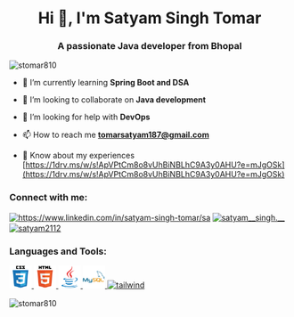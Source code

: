 ## 
<h1 align="center">Hi 👋, I'm Satyam Singh Tomar</h1>
<h3 align="center">A passionate Java developer from Bhopal</h3>

<p align="left"> <img src="https://komarev.com/ghpvc/?username=stomar810&label=Profile%20views&color=0e75b6&style=flat" alt="stomar810" /> </p>

- 🌱 I’m currently learning **Spring Boot and DSA**

- 👯 I’m looking to collaborate on **Java development**

- 🤝 I’m looking for help with **DevOps**

- 📫 How to reach me **tomarsatyam187@gmail.com**

- 📄 Know about my experiences [https://1drv.ms/w/s!ApVPtCm8o8vUhBiNBLhC9A3y0AHU?e=mJgOSk](https://1drv.ms/w/s!ApVPtCm8o8vUhBiNBLhC9A3y0AHU?e=mJgOSk)

<h3 align="left">Connect with me:</h3>
<p align="left">
<a href="https://linkedin.com/in/https://www.linkedin.com/in/satyam-singh-tomar/sa" target="blank"><img align="center" src="https://raw.githubusercontent.com/rahuldkjain/github-profile-readme-generator/master/src/images/icons/Social/linked-in-alt.svg" alt="https://www.linkedin.com/in/satyam-singh-tomar/sa" height="30" width="40" /></a>
<a href="https://instagram.com/satyam__singh.__" target="blank"><img align="center" src="https://raw.githubusercontent.com/rahuldkjain/github-profile-readme-generator/master/src/images/icons/Social/instagram.svg" alt="satyam__singh.__" height="30" width="40" /></a>
<a href="https://www.leetcode.com/satyam2112" target="blank"><img align="center" src="https://raw.githubusercontent.com/rahuldkjain/github-profile-readme-generator/master/src/images/icons/Social/leet-code.svg" alt="satyam2112" height="30" width="40" /></a>
</p>

<h3 align="left">Languages and Tools:</h3>
<p align="left"> <a href="https://www.w3schools.com/css/" target="_blank" rel="noreferrer"> <img src="https://raw.githubusercontent.com/devicons/devicon/master/icons/css3/css3-original-wordmark.svg" alt="css3" width="40" height="40"/> </a> <a href="https://www.w3.org/html/" target="_blank" rel="noreferrer"> <img src="https://raw.githubusercontent.com/devicons/devicon/master/icons/html5/html5-original-wordmark.svg" alt="html5" width="40" height="40"/> </a> <a href="https://www.java.com" target="_blank" rel="noreferrer"> <img src="https://raw.githubusercontent.com/devicons/devicon/master/icons/java/java-original.svg" alt="java" width="40" height="40"/> </a> <a href="https://www.mysql.com/" target="_blank" rel="noreferrer"> <img src="https://raw.githubusercontent.com/devicons/devicon/master/icons/mysql/mysql-original-wordmark.svg" alt="mysql" width="40" height="40"/> </a> <a href="https://tailwindcss.com/" target="_blank" rel="noreferrer"> <img src="https://www.vectorlogo.zone/logos/tailwindcss/tailwindcss-icon.svg" alt="tailwind" width="40" height="40"/> </a> </p>

<p><img align="center" src="https://github-readme-stats.vercel.app/api/top-langs?username=stomar810&show_icons=true&locale=en&layout=compact" alt="stomar810" /></p>
